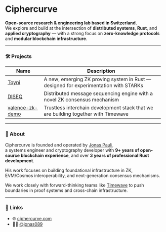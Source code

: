 # Ciphercurve

**Open-source research & engineering lab based in Switzerland.**  
We explore and build at the intersection of **distributed systems**, **Rust**, and **applied cryptography** — with a strong focus on **zero-knowledge protocols** and **modular blockchain infrastructure**.

---

### 🛠️ Projects

| Name | Description |
|------|-------------|
| [Toyni](https://github.com/ciphercurve/toyni) | A new, emerging ZK proving system in Rust — designed for experimentation with STARKs |
| [DISEQ](https://github.com/ciphercurve/DISEQ) | Distributed message sequencing engine with a novel ZK consensus mechanism |
| [valence-zk-demo](https://github.com/ciphercurve/valence-zk-demo) | Trustless interchain development stack that we are building together with Timewave

---

### 🧠 About

Ciphercurve is founded and operated by [Jonas Pauli](https://github.com/jonas089),  
a systems engineer and cryptography developer with **9+ years of open-source blockchain experience**, and over **3 years of professional Rust development**.

His work focuses on building foundational infrastructure in ZK, EVM/Cosmos interoperability, and next-generation consensus mechanisms.

We work closely with forward-thinking teams like [Timewave](https://github.com/timewave-computer) to push boundaries in proof systems and cross-chain infrastructure.

---

### 🔗 Links

- 🌐 [ciphercurve.com](https://ciphercurve.com)
- 🧑‍💻 [@jonas089](https://github.com/jonas089)
